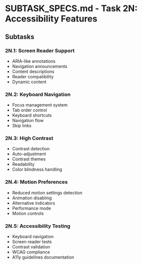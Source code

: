# SUBTASK_SPECS.md - Task 2N: Accessibility Features

## Subtasks

### 2N.1: Screen Reader Support
- ARIA-like annotations
- Navigation announcements
- Content descriptions
- Reader compatibility
- Dynamic content

### 2N.2: Keyboard Navigation
- Focus management system
- Tab order control
- Keyboard shortcuts
- Navigation flow
- Skip links

### 2N.3: High Contrast
- Contrast detection
- Auto-adjustment
- Contrast themes
- Readability
- Color blindness handling

### 2N.4: Motion Preferences
- Reduced motion settings detection
- Animation disabling
- Alternative indicators
- Performance mode
- Motion controls

### 2N.5: Accessibility Testing
- Keyboard navigation
- Screen reader tests
- Contrast validation
- WCAG compliance
- A11y guidelines documentation 